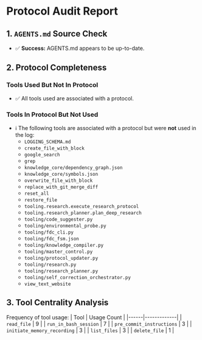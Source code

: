 # Protocol Audit Report
## 1. `AGENTS.md` Source Check
- ✅ **Success:** AGENTS.md appears to be up-to-date.

## 2. Protocol Completeness
### Tools Used But Not In Protocol
- ✅ All tools used are associated with a protocol.

### Tools In Protocol But Not Used
- ℹ️ The following tools are associated with a protocol but were **not** used in the log:
  - `LOGGING_SCHEMA.md`
  - `create_file_with_block`
  - `google_search`
  - `grep`
  - `knowledge_core/dependency_graph.json`
  - `knowledge_core/symbols.json`
  - `overwrite_file_with_block`
  - `replace_with_git_merge_diff`
  - `reset_all`
  - `restore_file`
  - `tooling.research.execute_research_protocol`
  - `tooling.research_planner.plan_deep_research`
  - `tooling/code_suggester.py`
  - `tooling/environmental_probe.py`
  - `tooling/fdc_cli.py`
  - `tooling/fdc_fsm.json`
  - `tooling/knowledge_compiler.py`
  - `tooling/master_control.py`
  - `tooling/protocol_updater.py`
  - `tooling/research.py`
  - `tooling/research_planner.py`
  - `tooling/self_correction_orchestrator.py`
  - `view_text_website`

## 3. Tool Centrality Analysis
Frequency of tool usage:
| Tool | Usage Count |
|------|-------------|
| `read_file` | 9 |
| `run_in_bash_session` | 7 |
| `pre_commit_instructions` | 3 |
| `initiate_memory_recording` | 3 |
| `list_files` | 3 |
| `delete_file` | 1 |